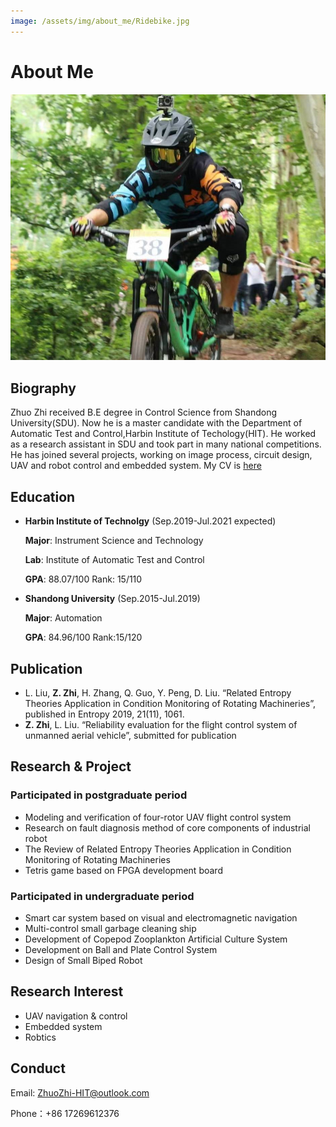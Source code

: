 ```yaml
---
image: /assets/img/about_me/Ridebike.jpg
---
```


# About Me
![myself](/assets/img/about_me/Ridebike.jpg)
## Biography
Zhuo Zhi received B.E degree in Control Science from Shandong University(SDU). Now he is a master candidate with the Department of Automatic Test and Control,Harbin Institute of Techology(HIT). He worked as a research assistant in SDU and took part in many national competitions. He has joined several projects, working on image process, circuit design, UAV and robot control and embedded system. My CV is [here](https://github.com/ZhuoZhi-HIT/myself.github.io/blob/master/assets/img/CV_0605.pdf)
## Education
* **Harbin Institute of Technolgy** (Sep.2019-Jul.2021 expected)

    **Major**: Instrument Science and Technology
	
    **Lab**: Institute of Automatic Test and Control
	
    **GPA**: 88.07/100 Rank: 15/110
* **Shandong University** (Sep.2015-Jul.2019)

    **Major**: Automation
	
    **GPA**: 84.96/100 Rank:15/120
	
## Publication
* L. Liu, **Z. Zhi**, H. Zhang, Q. Guo, Y. Peng, D. Liu. “Related Entropy Theories Application in Condition Monitoring of Rotating Machineries”, published in Entropy 2019, 21(11), 1061.
* **Z. Zhi**, L. Liu. “Reliability evaluation for the flight control system of unmanned aerial vehicle”, submitted for publication

## Research & Project
###  Participated in postgraduate period
* Modeling and verification of four-rotor UAV flight control system
* Research on fault diagnosis method of core components of industrial robot
* The Review of Related Entropy Theories Application in Condition Monitoring of Rotating Machineries
* Tetris game based on FPGA development board

###  Participated in undergraduate period
* Smart car system based on visual and electromagnetic navigation
* Multi-control small garbage cleaning ship
* Development of Copepod Zooplankton Artificial Culture System
* Development on Ball and Plate Control System
* Design of Small Biped Robot

## Research Interest
* UAV navigation & control
* Embedded system
* Robtics 

## Conduct
Email: ZhuoZhi-HIT@outlook.com

Phone：+86 17269612376